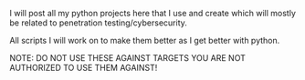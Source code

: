 I will post all my python projects here that I use and create which will mostly be related to penetration testing/cybersecurity.

All scripts I will work on to make them better as I get better with python.

NOTE: DO NOT USE THESE AGAINST TARGETS YOU ARE NOT AUTHORIZED TO USE THEM AGAINST!
